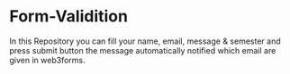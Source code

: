 # Form-Validition
In this Repository you can fill your name, email, message &amp; semester and press submit button the message automatically notified which email are given in web3forms.
